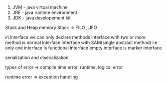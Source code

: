 1. JVM - java virtual machine
2. JRE - java runtime environment
3. JDK - java developement kit 

Stack and Heap memory
Stack -> FILO ,LIFO

in interface we can only declare methods
interface with two or more method is normal interface
interface with SAM(single abstract method) i.e only one interface is functional interface
empty interface is marker interface

serialization and diserialization

types of error => compile time error, runtime, logical error

runtime error => exception handling 